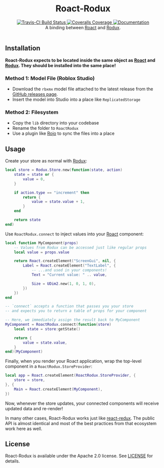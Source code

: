 <h1 align="center">Roact-Rodux</h1>
<div align="center">
	<a href="https://travis-ci.org/Roblox/roact-rodux">
		<img src="https://api.travis-ci.org/Roblox/roact-rodux.svg?branch=master" alt="Travis-CI Build Status" />
	</a>
	<a href="https://coveralls.io/github/Roblox/roact-rodux?branch=master">
		<img src="https://coveralls.io/repos/github/Roblox/roact-rodux/badge.svg?branch=master" alt="Coveralls Coverage" />
	</a>
	<a href="#">
		<img src="https://img.shields.io/badge/docs-soon-red.svg" alt="Documentation" />
	</a>
</div>

<div align="center">
	A binding between <a href="https://github.com/Roblox/roact">Roact</a> and <a href="https://github.com/Roblox/rodux">Rodux</a>.
</div>

<div>&nbsp;</div>

## Installation
**Roact-Rodux expects to be located inside the same object as [Roact](https://github.com/Roblox/Roact) and [Rodux](https://github.com/Roblox/Rodux). They should be installed into the same place!**

### Method 1: Model File (Roblox Studio)
* Download the `rbxmx` model file attached to the latest release from the [GitHub releases page](https://github.com/Roblox/roact-rodux/releases).
* Insert the model into Studio into a place like `ReplicatedStorage`

### Method 2: Filesystem
* Copy the `lib` directory into your codebase
* Rename the folder to `RoactRodux`
* Use a plugin like [Rojo](https://github.com/LPGhatguy/rojo) to sync the files into a place

## Usage
Create your store as normal with [Rodux](https://github.com/Roblox/Rodux):

```lua
local store = Rodux.Store.new(function(state, action)
	state = state or {
		value = 0,
	}

	if action.type == "increment" then
		return {
			value = state.value + 1,
		}
	end

	return state
end)
```

Use `RoactRodux.connect` to inject values into your [Roact](https://github.com/Roblox/Roact) component:

```lua
local function MyComponent(props)
	-- Values from Rodux can be accessed just like regular props
	local value = props.value

	return Roact.createElement("ScreenGui", nil, {
		Label = Roact.createElement("TextLabel", {
			-- ...and used in your components!
			Text = "Current value: " .. value,

			Size = UDim2.new(1, 0, 1, 0),
		})
	})
end

-- `connect` accepts a function that passes you your store
-- and expects you to return a table of props for your component

-- Here, we immediately assign the result back to MyComponent
MyComponent = RoactRodux.connect(function(store)
	local state = store:getState()

	return {
		value = state.value,
	}
end)(MyComponent)
```

Finally, when you render your Roact application, wrap the top-level component in a `RoactRodux.StoreProvider`:

```lua
local app = Roact.createElement(RoactRodux.StoreProvider, {
	store = store,
}, {
	Main = Roact.createElement(MyComponent),
})
```

Now, whenever the store updates, your connected components will receive updated data and re-render!

In many other cases, Roact-Rodux works just like [react-redux](https://github.com/reactjs/react-redux). The public API is almost identical and most of the best practices from that ecosystem work here as well.

## License
Roact-Rodux is available under the Apache 2.0 license. See [LICENSE](LICENSE) for details.